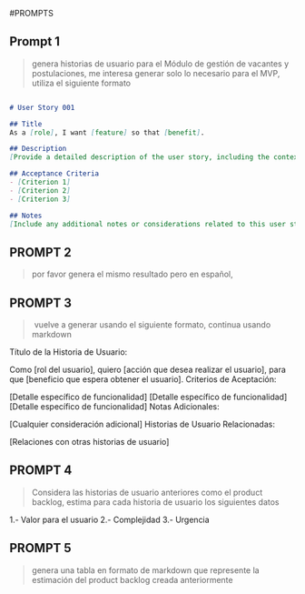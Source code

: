#PROMPTS

## Prompt 1

> genera historias de usuario para el Módulo de gestión de vacantes y postulaciones, me interesa generar solo lo necesario para el MVP, utiliza el siguiente formato

```markdown

# User Story 001

## Title
As a [role], I want [feature] so that [benefit].

## Description
[Provide a detailed description of the user story, including the context and any relevant background information.]

## Acceptance Criteria
- [Criterion 1]
- [Criterion 2]
- [Criterion 3]

## Notes
[Include any additional notes or considerations related to this user story.]
```

## PROMPT 2
> por favor genera el mismo resultado pero en español,

## PROMPT 3
>  vuelve a generar usando el siguiente formato, continua usando markdown

Título de la Historia de Usuario: 

Como [rol del usuario],
quiero [acción que desea realizar el usuario],
para que [beneficio que espera obtener el usuario].
Criterios de Aceptación:

[Detalle específico de funcionalidad]
[Detalle específico de funcionalidad]
[Detalle específico de funcionalidad]
Notas Adicionales:



[Cualquier consideración adicional]
Historias de Usuario Relacionadas:

[Relaciones con otras historias de usuario]

## PROMPT 4
> Considera las historias de usuario anteriores como el product backlog, estima para cada historia de usuario los siguientes datos

1.- Valor para el usuario
2.- Complejidad
3.- Urgencia 

## PROMPT 5

> genera una tabla en formato de markdown que represente la estimación del product backlog creada anteriormente